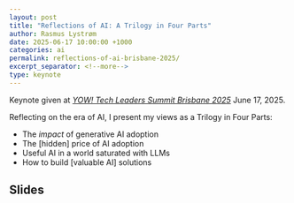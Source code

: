 ```yaml
---
layout: post
title: "Reflections of AI: A Trilogy in Four Parts"
author: Rasmus Lystrøm
date: 2025-06-17 10:00:00 +1000
categories: ai
permalink: reflections-of-ai-brisbane-2025/
excerpt_separator: <!--more-->
type: keynote
---
```


Keynote given at [*YOW! Tech Leaders Summit Brisbane 2025*](https://yowcon.com/tech-leaders-brisbane-2025) June 17, 2025.

Reflecting on the era of AI, I present my views as a Trilogy in Four Parts:

- The *impact* of generative AI adoption
- The [hidden] price of AI adoption
- Useful AI in a world saturated with LLMs
- How to build [valuable AI] solutions

<!--more-->

## Slides

<script defer class="speakerdeck-embed" data-id="aa955f746cd2434a90dcb83f1620b3d5" data-ratio="1.7777777777777777" src="//speakerdeck.com/assets/embed.js"></script>
